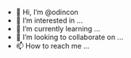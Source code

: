 - 👋 Hi, I’m @odincon
- 👀 I’m interested in ...
- 🌱 I’m currently learning ...
- 💞️ I’m looking to collaborate on ...
- 📫 How to reach me ...

<!---
odincon/odincon is a ✨ special ✨ repository because its `README.md` (this file) appears on your GitHub profile.
You can click the Preview link to take a look at your changes.
--->
